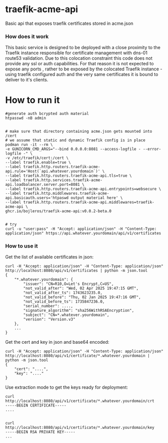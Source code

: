 # traefik-acme-api
Basic api that exposes traefik certificates stored in acme.json


### How does it work

This basic service is designed to be deployed with a close proximity to the Traefik instance responsible for certificate management with dns-01 route53 validation. Due to this colocation constraint this code does not provide any ssl or auth capabilities. For that reason it is not expected to expose any ports , rather to be exposed by the colocated Traefik instance - using traefik configured auth and the very same certificates it is bound to deliver to it's clients.


# How to run it

```
#generate auth bcrypted auth material
htpasswd -nB admin


# make sure that directory containing acme.json gets mounted into /cert
# we assume that static and dynamic Traefik config is in place
podman run -it --rm \
-e GUNICORN_CMD_ARGS="--bind 0.0.0.0:8081 --access-logfile - --error-logfile -" \
-v /etc/traefik/cert:/cert \
--label traefik.enable=true \
--label traefik.http.routers.traefik-acme-api.rule='Host(`api.whatever.yourdomain`)' \
--label traefik.http.routers.traefik-acme-api.tls=true \
--label traefik.http.services.traefik-acme-api.loadbalancer.server.port=8081 \
--label traefik.http.routers.traefik-acme-api.entrypoints=websecure \
--label traefik.http.middlewares.traefik-acme-api.basicauth.users='htpaswd output material here' \
--label traefik.http.routers.traefik-acme-api.middlewares=traefik-acme-api \
ghcr.io/bojleros/traefik-acme-api:v0.0.2-beta.0


# try
curl -u "user:pass" -H "Accept: application/json" -H "Content-Type: application/json" https://api.whatever.yourdomain/api/v1/certificates

```




### How to use it

Get the list of available certificates in json:
```
curl -H "Accept: application/json" -H "Content-Type: application/json" http://localhost:8080/api/v1/certificates | python -m json.tool
{
    "*.whatever.yourdomain": {
        "issuer": "CN=R10,O=Let's Encrypt,C=US",
        "not_valid_after": "Wed, 02 Apr 2025 19:47:15 GMT",
        "not_valid_after_ts": 1743623235.0,
        "not_valid_before": "Thu, 02 Jan 2025 19:47:16 GMT",
        "not_valid_before_ts": 1735847236.0,
        "serial_number": ....,
        "signature_algorithm": "sha256WithRSAEncryption",
        "subject": "CN=*.whatever.yourdomain",
        "version": "Version.v3"
    },
    ...
}
```

Get the cert and key in json and base64 encoded:
```
curl -H "Accept: application/json" -H "Content-Type: application/json" http://localhost:8080/api/v1/certificate/*.whatever.yourdomain | python -m json.tool
{
    "cert": "....",
    "key": "...."
}
```

Use extraction mode to get the keys ready for deployment:
```
curl http://localhost:8080/api/v1/certificate/*.whatever.yourdomain/crt
-----BEGIN CERTIFICATE-----
....


curl http://localhost:8080/api/v1/certificate/*.whatever.yourdomain/key
-----BEGIN RSA PRIVATE KEY-----
...
```